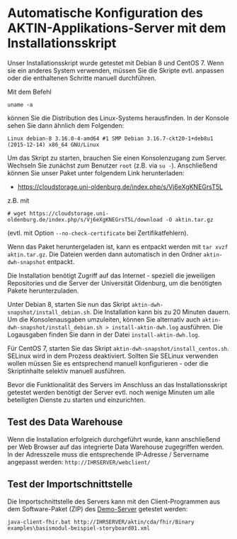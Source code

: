 ﻿Automatische Konfiguration des AKTIN-Applikations-Server mit dem Installationsskript
===============================================

Unser Installationsskript wurde getestet mit Debian 8 und CentOS 7.
Wenn sie ein anderes System verwenden, müssen Sie die Skripte evtl. 
anpassen oder die enthaltenen Schritte manuell durchführen.

Mit dem Befehl 
```
uname -a
```
können Sie die Distribution des Linux-Systems herausfinden. 
In der Konsole sehen Sie dann ähnlich dem Folgenden: 
```
Linux debian-8 3.16.0-4-amd64 #1 SMP Debian 3.16.7-ckt20-1+deb8u1 (2015-12-14) x86_64 GNU/Linux
```

Um das Skript zu starten, brauchen Sie einen Konsolenzugang zum Server.
Wechseln Sie zunächst zum Benutzer `root` (z.B. via `su -`). Anschließend
können Sie unser Paket unter folgendem Link herunterladen:

- https://cloudstorage.uni-oldenburg.de/index.php/s/Vj6eXgKNEGrsT5L

z.B. mit 

```
# wget https://cloudstorage.uni-oldenburg.de/index.php/s/Vj6eXgKNEGrsT5L/download -O aktin.tar.gz
```
(evtl. mit Option `--no-check-certificate` bei Zertifikatfehlern).

Wenn das Paket heruntergeladen ist, kann es entpackt werden mit 
`tar xvzf aktin.tar.gz`. Die Dateien werden dann automatisch in 
den Ordner `aktin-dwh-snapshot` entpackt.

Die Installation benötigt Zugriff auf das Internet - speziell die jeweiligen 
Repositories und die Server der Universität Oldenburg, um die benötigten Pakete 
herunterzuladen.

Unter Debian 8, starten Sie nun das Skript `aktin-dwh-snapshot/install_debian.sh`.
Die Installation kann bis zu 20 Minuten dauern. 
Um die Konsolenausgaben umzuleiten, können Sie alternativ auch `aktin-dwh-snapshot/install_debian.sh > install-aktin-dwh.log` ausführen. Die Logausgaben finden Sie dann in der Datei `install-aktin-dwh.log`.

Für CentOS 7, starten Sie das Skript `aktin-dwh-snapshot/install_centos.sh`. 
SELinux wird in dem Prozess deaktiviert. Sollten Sie SELinux verwenden wollen 
müssen Sie es entsprechend manuell konfigurieren - oder die Skriptinhalte 
selektiv manuell ausführen.


Bevor die Funktionalität des Servers im Anschluss an das Installationsskript 
getestet werden benötigt der Server evtl. noch wenige Minuten um alle 
beteiligten Dienste zu starten und einzurichten.

Test des Data Warehouse
-----------------------
Wenn die Installation erfolgreich durchgeführt wurde, kann
anschließend per Web Browser auf das integrierte Data 
Warehouse zugegriffen werden. In der Adresszeile muss die 
entsprechende IP-Adresse / Servername angepasst werden:
`http://IHRSERVER/webclient/`


Test der Importschnittstelle
----------------------------
Die Importschnittstelle des Servers kann mit den Client-Programmen
aus dem Software-Paket (ZIP) des [Demo-Server](demo-server.html)
getestet werden:

```
java-client-fhir.bat http://IHRSERVER/aktin/cda/fhir/Binary examples\basismodul-beispiel-storyboard01.xml
```
